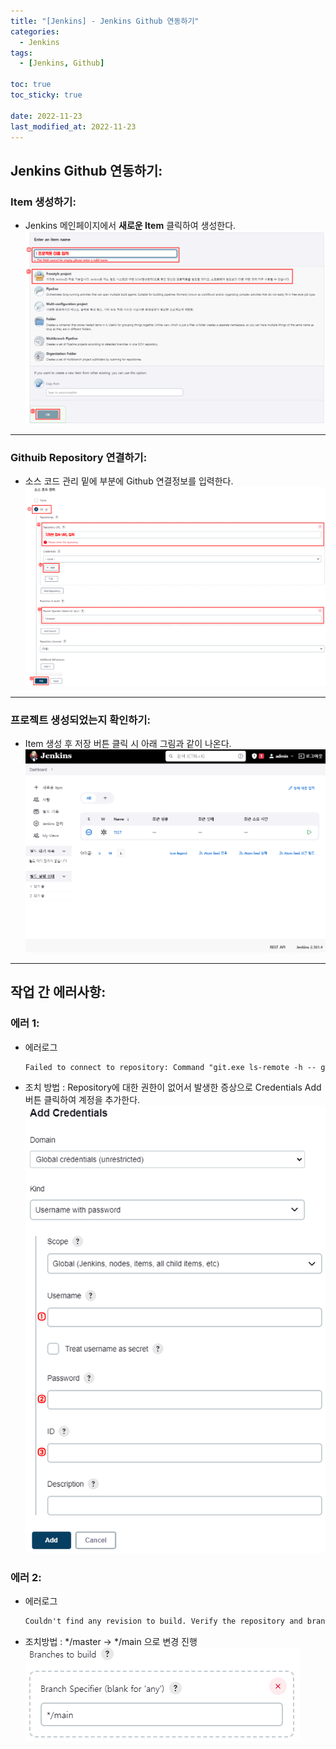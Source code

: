 ```yaml
---
title: "[Jenkins] - Jenkins Github 연동하기"
categories:
  - Jenkins
tags:
  - [Jenkins, Github]

toc: true
toc_sticky: true

date: 2022-11-23
last_modified_at: 2022-11-23
---
```


## Jenkins Github 연동하기:
### Item 생성하기:
- Jenkins 메인페이지에서 **새로운 Item** 클릭하여 생성한다.
[![텍스트](/assets/images/Jenkins/Item%20%EC%83%9D%EC%84%B1%ED%99%94%EB%A9%B4.PNG)](/assets/images/Jenkins/Item%20%EC%83%9D%EC%84%B1%ED%99%94%EB%A9%B4.PNG)

* * *

### Githuib Repository 연결하기:
- 소스 코드 관리 밑에 부분에 Github 연결정보를 입력한다.
[![텍스트](/assets/images/Jenkins/git%20%EC%97%B0%EA%B2%B0%ED%99%94%EB%A9%B4.PNG)](/assets/images/Jenkins/git%20%EC%97%B0%EA%B2%B0%ED%99%94%EB%A9%B4.PNG)

* * *

### 프로젝트 생성되었는지 확인하기:
- Item 생성 후 저장 버튼 클릭 시 아래 그림과 같이 나온다.
[![텍스트](/assets/images/Jenkins/%EC%A0%A0%ED%82%A8%EC%8A%A4%20%ED%94%84%EB%A1%9C%EC%A0%9D%ED%8A%B8%20%ED%99%94%EB%A9%B4.PNG)](/assets/images/Jenkins/%EC%A0%A0%ED%82%A8%EC%8A%A4%20%ED%94%84%EB%A1%9C%EC%A0%9D%ED%8A%B8%20%ED%99%94%EB%A9%B4.PNG)

* * *

## 작업 간 에러사항:
### 에러 1:
- 에러로그
  ```html
  Failed to connect to repository: Command "git.exe ls-remote -h -- git@..." returned status code 128: stdout: stderr: Host key verification failed. fatal: Could not read from remote repository. Please make sure you have the correct access rights and the repository exists.
  ```
- 조치 방법 : Repository에 대한 권한이 없어서 발생한 증상으로 Credentials Add 버튼 클릭하여 계정을 추가한다.
[![텍스트](/assets/images/jenkins/Credentials%20Add%20%EA%B3%84%EC%A0%95%20%EC%B6%94%EA%B0%80.PNG)](/assets/images/jenkins/Credentials%20Add%20%EA%B3%84%EC%A0%95%20%EC%B6%94%EA%B0%80.PNG)

### 에러 2:
- 에러로그
  ```html
  Couldn't find any revision to build. Verify the repository and branch configuration for this job.
  ```
- 조치방법 : */master -> */main 으로 변경 진행
[![텍스트](/assets/images/Jenkins/github%20%EB%B8%8C%EB%9E%9C%EC%B9%98%20%EC%97%90%EB%9F%AC.PNG)](/assets/images/Jenkins/github%20%EB%B8%8C%EB%9E%9C%EC%B9%98%20%EC%97%90%EB%9F%AC.PNG)

